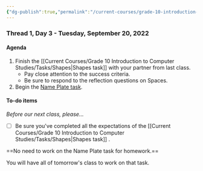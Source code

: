```yaml
---
{"dg-publish":true,"permalink":"/current-courses/grade-10-introduction-to-computer-studies/section-1/thread-1/day-3/","dgHomeLink":false}
---
```


### Thread 1, Day 3 - Tuesday, September 20, 2022
#### Agenda
1. Finish the [[Current Courses/Grade 10 Introduction to Computer Studies/Tasks/Shapes|Shapes task]] with your partner from last class.
	- Pay close attention to the success criteria.
	- Be sure to respond to the reflection questions on Spaces.
2. Begin the [Name Plate task](https://teaching.russellgordon.ca/tasks/name-plate/).
#### To-do items
*Before our next class, please...*

- [ ] Be sure you've completed all the expectations of the [[Current Courses/Grade 10 Introduction to Computer Studies/Tasks/Shapes|Shapes task]] .

==No need to work on the Name Plate task for homework.==

You will have all of tomorrow's class to work on that task.